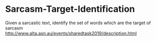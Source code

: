 # Sarcasm-Target-Identification

Given a sarcastic text, identify the set of words which are the target of sarcasm <br>
http://www.alta.asn.au/events/sharedtask2019/description.html

